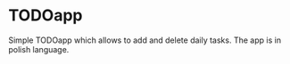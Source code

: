 # TODOapp
Simple TODOapp which allows to add and delete daily tasks. The app is in polish language.
